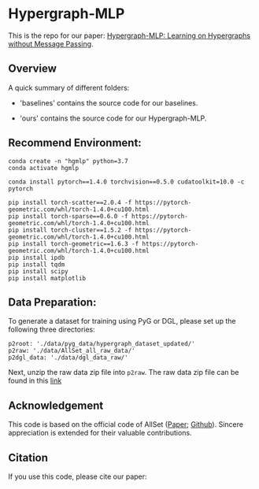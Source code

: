 # Hypergraph-MLP

This is the repo for our paper: [Hypergraph-MLP: Learning on Hypergraphs without Message Passing](https://github.com/tbh-98/Hypergraph-MLP).

## Overview

A quick summary of different folders:

- 'baselines' contains the source code for our baselines.

- 'ours' contains the source code for our Hypergraph-MLP.

## Recommend Environment:
```
conda create -n "hgmlp" python=3.7
conda activate hgmlp
```
```
conda install pytorch==1.4.0 torchvision==0.5.0 cudatoolkit=10.0 -c pytorch
```
```
pip install torch-scatter==2.0.4 -f https://pytorch-geometric.com/whl/torch-1.4.0+cu100.html
pip install torch-sparse==0.6.0 -f https://pytorch-geometric.com/whl/torch-1.4.0+cu100.html
pip install torch-cluster==1.5.2 -f https://pytorch-geometric.com/whl/torch-1.4.0+cu100.html
pip install torch-geometric==1.6.3 -f https://pytorch-geometric.com/whl/torch-1.4.0+cu100.html
pip install ipdb
pip install tqdm
pip install scipy
pip install matplotlib
```
## Data Preparation:

To generate a dataset for training using PyG or DGL, please set up the following three directories:
```
p2root: './data/pyg_data/hypergraph_dataset_updated/'
p2raw: './data/AllSet_all_raw_data/'
p2dgl_data: './data/dgl_data_raw/'
```

Next, unzip the raw data zip file into `p2raw`. The raw data zip file can be found in this [link](https://github.com/jianhao2016/AllSet/tree/main/data/raw_data)

## Acknowledgement

This code is based on the official code of AllSet ([Paper](https://openreview.net/forum?id=hpBTIv2uy_E); [Github](https://github.com/jianhao2016/AllSet)). Sincere appreciation is extended for their valuable contributions.

## Citation

If you use this code, please cite our paper:

```

```


